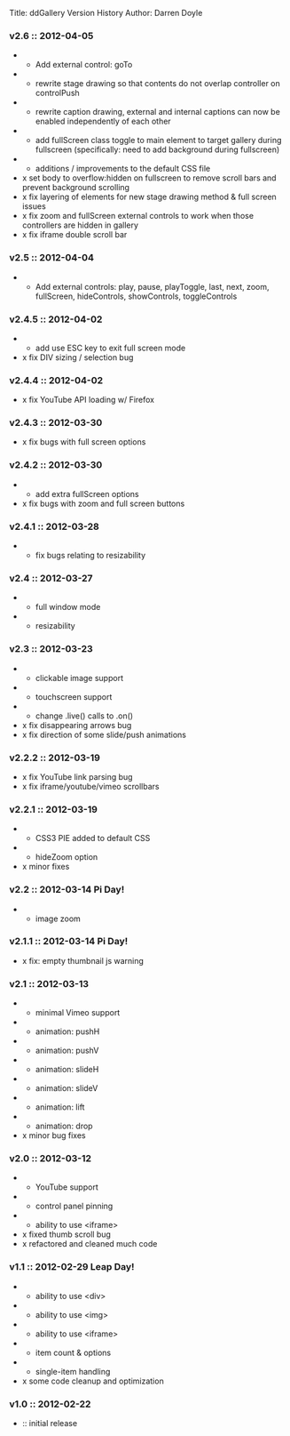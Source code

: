 Title: ddGallery Version History
Author: Darren Doyle

### v2.6 :: 2012-04-05
* + Add external control: goTo
* + rewrite stage drawing so that contents do not overlap controller on controlPush
* + rewrite caption drawing, external and internal captions can now be enabled independently of each other
* + add fullScreen class toggle to main element to target gallery during fullscreen (specifically: need to add background during fullscreen)
* + additions / improvements to the default CSS file
* x set body to overflow:hidden on fullscreen to remove scroll bars and prevent background scrolling
* x fix layering of elements for new stage drawing method & full screen issues
* x fix zoom and fullScreen external controls to work when those controllers are hidden in gallery
* x fix iframe double scroll bar

### v2.5 :: 2012-04-04
* + Add external controls: play, pause, playToggle, last, next, zoom, fullScreen, hideControls, showControls, toggleControls

### v2.4.5 :: 2012-04-02
* + add use ESC key to exit full screen mode
* x fix DIV sizing / selection bug

### v2.4.4 :: 2012-04-02
* x fix YouTube API loading w/ Firefox

### v2.4.3 :: 2012-03-30
* x fix bugs with full screen options

### v2.4.2 :: 2012-03-30
* + add extra fullScreen options
* x fix bugs with zoom and full screen buttons

### v2.4.1 :: 2012-03-28
* + fix bugs relating to resizability

### v2.4 :: 2012-03-27
* + full window mode
* + resizability

### v2.3 :: 2012-03-23
* + clickable image support
* + touchscreen support
* + change .live() calls to .on()
* x fix disappearing arrows bug
* x fix direction of some slide/push animations
			
### v2.2.2 :: 2012-03-19
* x fix YouTube link parsing bug
* x fix iframe/youtube/vimeo scrollbars
			
### v2.2.1 :: 2012-03-19
* + CSS3 PIE added to default CSS
* + hideZoom option
* x minor fixes
			
### v2.2 :: 2012-03-14 Pi Day!
* + image zoom
			
### v2.1.1 :: 2012-03-14 Pi Day!
* x fix: empty thumbnail js warning
			
### v2.1 :: 2012-03-13
* + minimal Vimeo support
* + animation: pushH
* + animation: pushV
* + animation: slideH
* + animation: slideV
* + animation: lift
* + animation: drop
* x minor bug fixes
			
### v2.0 :: 2012-03-12
* + YouTube support
* + control panel pinning
* + ability to use &lt;iframe&gt;
* x fixed thumb scroll bug
* x refactored and cleaned much code
			
### v1.1 :: 2012-02-29 Leap Day!
* + ability to use &lt;div&gt;
* + ability to use &lt;img&gt;
* + ability to use &lt;iframe&gt;
* + item count & options
* + single-item handling
* x some code cleanup and optimization
			
### v1.0 :: 2012-02-22
* :: initial release